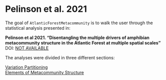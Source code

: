 
<!-- README.md is generated from README.Rmd. Please edit that file -->

# Pelinson et al. 2021

<!-- badges: start -->
<!-- badges: end -->

The goal of `AtlanticForestMetacommunity` is to walk the user through
the statistical analysis presented in:

**Pelinson et al 2021. “Disentangling the multiple drivers of amphibian
metacommunity structure in the Atlantic Forest at multiple spatial
scales”**  
DOI: [NOT AVAILABLE](link)

The analyses were divided in three different sections:

[Variation
Partitioning](https://github.com/RodolfoPelinson/AtlanticForestMetacommunity/blob/master/VarPart/Variation-Partitioning.md)  
[Elements of Metacommunity
Structure](https://github.com/RodolfoPelinson/AtlanticForestMetacommunity/blob/master/EMS/EMS.md)
